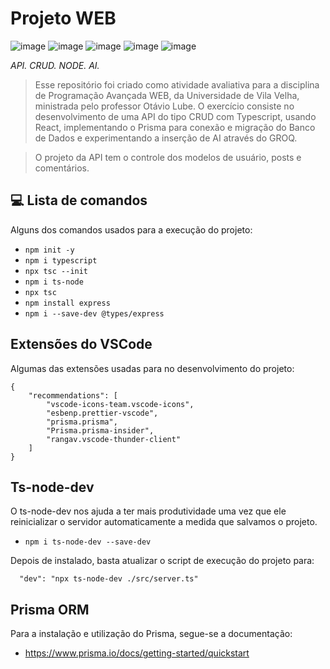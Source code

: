 # Projeto WEB

![image](https://img.shields.io/badge/TypeScript-007ACC?style=for-the-badge&logo=typescript&logoColor=white)
![image](https://img.shields.io/badge/Node%20js-339933?style=for-the-badge&logo=nodedotjs&logoColor=white)
![image](https://img.shields.io/badge/Express%20js-000000?style=for-the-badge&logo=express&logoColor=white)
![image](https://img.shields.io/badge/React-20232A?style=for-the-badge&logo=react&logoColor=61DAFB)
![image](https://img.shields.io/badge/ts--node-3178C6?style=for-the-badge&logo=ts-node&logoColor=white)

_API. CRUD. NODE. AI._ </br>
> Esse repositório foi criado como atividade avaliativa para a disciplina de Programação Avançada WEB, da Universidade de Vila Velha, ministrada pelo professor Otávio Lube. O exercício consiste no desenvolvimento de uma API do tipo CRUD com Typescript, usando React, implementando o Prisma para conexão e migração do Banco de Dados e experimentando a inserção de AI através do GROQ.

> O projeto da API tem o controle dos modelos de usuário, posts e comentários.

## 💻 Lista de comandos

Alguns dos comandos usados para a execução do projeto:

- ``` npm init -y ```
- ``` npm i typescript ```
- ``` npx tsc --init ```
- ``` npm i ts-node ```
- ``` npx tsc ```
- ``` npm install express ```
- ``` npm i --save-dev @types/express ```

## Extensões do VSCode

Algumas das extensões usadas para no desenvolvimento do projeto:

```
{
    "recommendations": [
        "vscode-icons-team.vscode-icons",
        "esbenp.prettier-vscode",
        "prisma.prisma",
        "Prisma.prisma-insider",
        "rangav.vscode-thunder-client"
    ]
}
```

## Ts-node-dev

O ts-node-dev nos ajuda a ter mais produtividade uma vez que ele reinicializar o servidor automaticamente a medida que salvamos o projeto.

- ``` npm i ts-node-dev --save-dev ```

Depois de instalado, basta atualizar o script de execução do projeto para:

```
  "dev": "npx ts-node-dev ./src/server.ts"
```

## Prisma ORM

Para a instalação e utilização do Prisma, segue-se a documentação:

- https://www.prisma.io/docs/getting-started/quickstart

